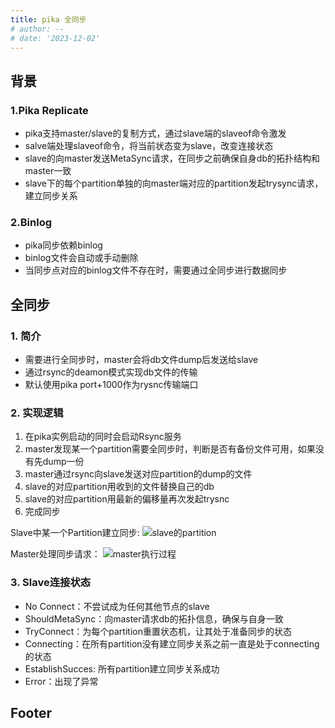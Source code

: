 ```yaml
---
title: pika 全同步
# author: --
# date: '2023-12-02'
---
```

## 背景

### 1.Pika Replicate

- pika支持master/slave的复制方式，通过slave端的slaveof命令激发
- salve端处理slaveof命令，将当前状态变为slave，改变连接状态
- slave的向master发送MetaSync请求，在同步之前确保自身db的拓扑结构和master一致
- slave下的每个partition单独的向master端对应的partition发起trysync请求，建立同步关系

### 2.Binlog

- pika同步依赖binlog
- binlog文件会自动或手动删除
- 当同步点对应的binlog文件不存在时，需要通过全同步进行数据同步

## 全同步

### 1\. 简介

- 需要进行全同步时，master会将db文件dump后发送给slave
- 通过rsync的deamon模式实现db文件的传输
- 默认使用pika port+1000作为rysnc传输端口

### 2\. 实现逻辑

1. 在pika实例启动的同时会启动Rsync服务
2. master发现某一个partition需要全同步时，判断是否有备份文件可用，如果没有先dump一份
3. master通过rsync向slave发送对应partition的dump的文件
4. slave的对应partition用收到的文件替换自己的db
5. slave的对应partition用最新的偏移量再次发起trysnc
6. 完成同步

Slave中某一个Partition建立同步: ![slave的partition](https://camo.githubusercontent.com/700dda6022136231c4ce9cded9db3afc4d83a5653d12362da522cd5c67afdb93/68747470733a2f2f692e696d6775722e636f6d2f666c6e4f79655a2e706e67)

Master处理同步请求： ![master执行过程](https://camo.githubusercontent.com/c99d16a062d2168022a8016caee17b42c36ce5ae70878af6489bdf467a71a8e6/68747470733a2f2f692e696d6775722e636f6d2f4265636c6f39632e706e67)

### 3\. Slave连接状态

- No Connect：不尝试成为任何其他节点的slave
- ShouldMetaSync：向master请求db的拓扑信息，确保与自身一致
- TryConnect：为每个partition重置状态机，让其处于准备同步的状态
- Connecting：在所有partition没有建立同步关系之前一直是处于connecting的状态
- EstablishSucces: 所有partition建立同步关系成功
- Error：出现了异常

## Footer
